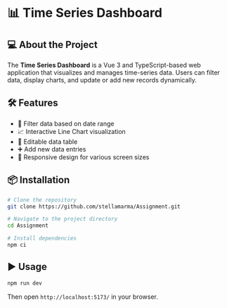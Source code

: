 # 📊 Time Series Dashboard


## 💻 About the Project
The **Time Series Dashboard** is a Vue 3 and TypeScript-based web application that visualizes and manages time-series data. Users can filter data, display charts, and update or add new records dynamically.

## 🛠️ Features
- 📅 Filter data based on date range
- 📈 Interactive Line Chart visualization
- 📝 Editable data table
- ➕ Add new data entries
- 🎨 Responsive design for various screen sizes

## 📦 Installation

```sh
# Clone the repository
git clone https://github.com/stellamarma/Assignment.git

# Navigate to the project directory
cd Assignment 

# Install dependencies
npm ci
```

## ▶️ Usage

```sh
npm run dev
```
Then open `http://localhost:5173/` in your browser.
